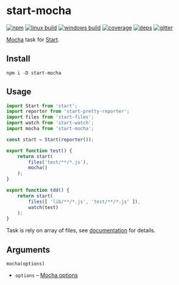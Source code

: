 # start-mocha

[![npm](https://img.shields.io/npm/v/start-mocha.svg?style=flat-square)](https://www.npmjs.com/package/start-mocha)
[![linux build](https://img.shields.io/travis/start-runner/mocha.svg?label=linux&style=flat-square)](https://travis-ci.org/start-runner/mocha)
[![windows build](https://img.shields.io/appveyor/ci/start-runner/mocha.svg?label=windows&style=flat-square)](https://ci.appveyor.com/project/start-runner/mocha)
[![coverage](https://img.shields.io/codecov/c/github/start-runner/mocha.svg?style=flat-square)](https://codecov.io/github/start-runner/mocha)
[![deps](https://img.shields.io/gemnasium/start-runner/mocha.svg?style=flat-square)](https://gemnasium.com/start-runner/mocha)
[![gitter](https://img.shields.io/badge/gitter-join_chat_%E2%86%92-00d06f.svg?style=flat-square)](https://gitter.im/start-runner/start)

[Mocha](https://mochajs.org/) task for [Start](https://github.com/start-runner/start).

## Install

```
npm i -D start-mocha
```

## Usage

```js
import Start from 'start';
import reporter from 'start-pretty-reporter';
import files from 'start-files';
import watch from 'start-watch';
import mocha from 'start-mocha';

const start = Start(reporter());

export function test() {
    return start(
        files('test/**/*.js'),
        mocha()
    );
}

export function tdd() {
    return start(
        files([ 'lib/**/*.js', 'test/**/*.js' ]),
        watch(test)
    );
}
```

Task is rely on array of files, see [documentation](https://github.com/start-runner/start#readme) for details.

## Arguments

`mocha(options)`

* `options` – [Mocha options](https://github.com/mochajs/mocha/blob/d811eb9614e5b459dabb4f2496e69f961decec90/lib/mocha.js#L59-L70)
